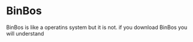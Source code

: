 # BinBos
BinBos is like a operatins system but it is not. if you download BinBos you will understand
